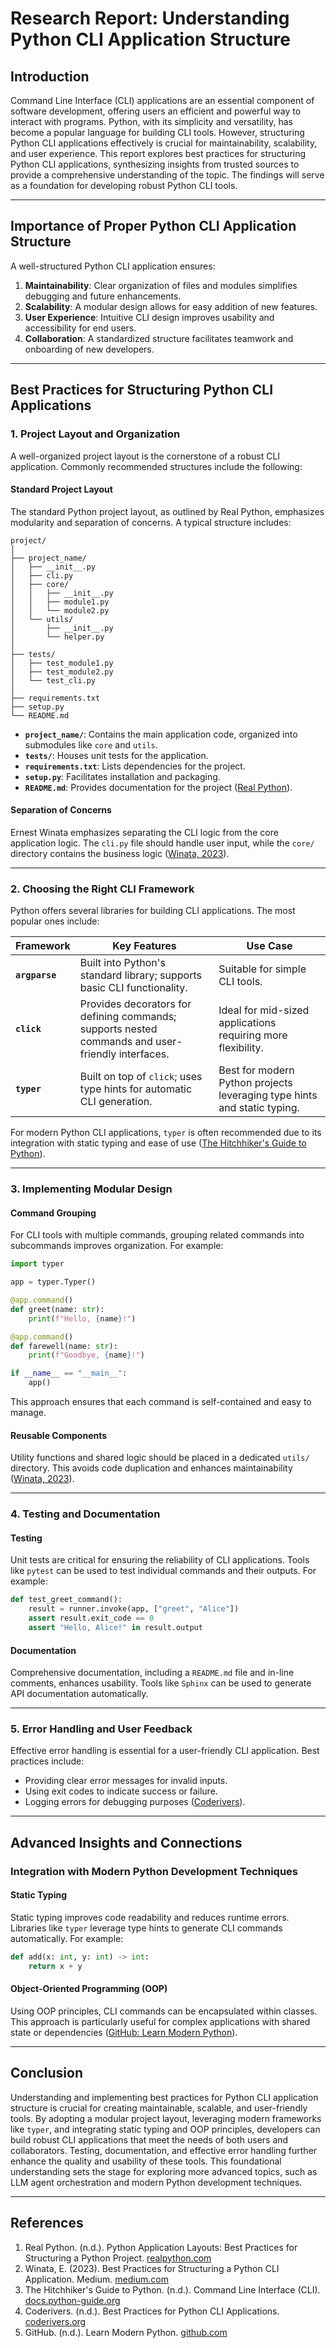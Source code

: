 # Research Report: Understanding Python CLI Application Structure

## Introduction

Command Line Interface (CLI) applications are an essential component of software development, offering users an efficient and powerful way to interact with programs. Python, with its simplicity and versatility, has become a popular language for building CLI tools. However, structuring Python CLI applications effectively is crucial for maintainability, scalability, and user experience. This report explores best practices for structuring Python CLI applications, synthesizing insights from trusted sources to provide a comprehensive understanding of the topic. The findings will serve as a foundation for developing robust Python CLI tools.

---

## Importance of Proper Python CLI Application Structure

A well-structured Python CLI application ensures:
1. **Maintainability**: Clear organization of files and modules simplifies debugging and future enhancements.
2. **Scalability**: A modular design allows for easy addition of new features.
3. **User Experience**: Intuitive CLI design improves usability and accessibility for end users.
4. **Collaboration**: A standardized structure facilitates teamwork and onboarding of new developers.

---

## Best Practices for Structuring Python CLI Applications

### 1. **Project Layout and Organization**

A well-organized project layout is the cornerstone of a robust CLI application. Commonly recommended structures include the following:

#### **Standard Project Layout**
The standard Python project layout, as outlined by Real Python, emphasizes modularity and separation of concerns. A typical structure includes:
```
project/
│
├── project_name/
│   ├── __init__.py
│   ├── cli.py
│   ├── core/
│   │   ├── __init__.py
│   │   ├── module1.py
│   │   └── module2.py
│   └── utils/
│       ├── __init__.py
│       └── helper.py
│
├── tests/
│   ├── test_module1.py
│   ├── test_module2.py
│   └── test_cli.py
│
├── requirements.txt
├── setup.py
└── README.md
```

- **`project_name/`**: Contains the main application code, organized into submodules like `core` and `utils`.
- **`tests/`**: Houses unit tests for the application.
- **`requirements.txt`**: Lists dependencies for the project.
- **`setup.py`**: Facilitates installation and packaging.
- **`README.md`**: Provides documentation for the project ([Real Python](https://realpython.com/python-application-layouts/)).

#### **Separation of Concerns**
Ernest Winata emphasizes separating the CLI logic from the core application logic. The `cli.py` file should handle user input, while the `core/` directory contains the business logic ([Winata, 2023](https://medium.com/@ernestwinata/best-practices-for-structuring-a-python-cli-application-1bc8f8a57369)).

---

### 2. **Choosing the Right CLI Framework**

Python offers several libraries for building CLI applications. The most popular ones include:

| **Framework**  | **Key Features**                                                                                  | **Use Case**                                                                 |
|-----------------|--------------------------------------------------------------------------------------------------|-------------------------------------------------------------------------------|
| **`argparse`** | Built into Python's standard library; supports basic CLI functionality.                           | Suitable for simple CLI tools.                                               |
| **`click`**    | Provides decorators for defining commands; supports nested commands and user-friendly interfaces. | Ideal for mid-sized applications requiring more flexibility.                  |
| **`typer`**    | Built on top of `click`; uses type hints for automatic CLI generation.                            | Best for modern Python projects leveraging type hints and static typing.      |

For modern Python CLI applications, `typer` is often recommended due to its integration with static typing and ease of use ([The Hitchhiker's Guide to Python](https://docs.python-guide.org/scenarios/cli/)).

---

### 3. **Implementing Modular Design**

#### **Command Grouping**
For CLI tools with multiple commands, grouping related commands into subcommands improves organization. For example:
```python
import typer

app = typer.Typer()

@app.command()
def greet(name: str):
    print(f"Hello, {name}!")

@app.command()
def farewell(name: str):
    print(f"Goodbye, {name}!")

if __name__ == "__main__":
    app()
```
This approach ensures that each command is self-contained and easy to manage.

#### **Reusable Components**
Utility functions and shared logic should be placed in a dedicated `utils/` directory. This avoids code duplication and enhances maintainability ([Winata, 2023](https://medium.com/@ernestwinata/best-practices-for-structuring-a-python-cli-application-1bc8f8a57369)).

---

### 4. **Testing and Documentation**

#### **Testing**
Unit tests are critical for ensuring the reliability of CLI applications. Tools like `pytest` can be used to test individual commands and their outputs. For example:
```python
def test_greet_command():
    result = runner.invoke(app, ["greet", "Alice"])
    assert result.exit_code == 0
    assert "Hello, Alice!" in result.output
```

#### **Documentation**
Comprehensive documentation, including a `README.md` file and in-line comments, enhances usability. Tools like `Sphinx` can be used to generate API documentation automatically.

---

### 5. **Error Handling and User Feedback**

Effective error handling is essential for a user-friendly CLI application. Best practices include:
- Providing clear error messages for invalid inputs.
- Using exit codes to indicate success or failure.
- Logging errors for debugging purposes ([Coderivers](https://coderivers.org/blog/cli-python/)).

---

## Advanced Insights and Connections

### Integration with Modern Python Development Techniques

#### **Static Typing**
Static typing improves code readability and reduces runtime errors. Libraries like `typer` leverage type hints to generate CLI commands automatically. For example:
```python
def add(x: int, y: int) -> int:
    return x + y
```

#### **Object-Oriented Programming (OOP)**
Using OOP principles, CLI commands can be encapsulated within classes. This approach is particularly useful for complex applications with shared state or dependencies ([GitHub: Learn Modern Python](https://github.com/panaverse/learn-modern-python)).

---

## Conclusion

Understanding and implementing best practices for Python CLI application structure is crucial for creating maintainable, scalable, and user-friendly tools. By adopting a modular project layout, leveraging modern frameworks like `typer`, and integrating static typing and OOP principles, developers can build robust CLI applications that meet the needs of both users and collaborators. Testing, documentation, and effective error handling further enhance the quality and usability of these tools. This foundational understanding sets the stage for exploring more advanced topics, such as LLM agent orchestration and modern Python development techniques.

---

## References

1. Real Python. (n.d.). Python Application Layouts: Best Practices for Structuring a Python Project. [realpython.com](https://realpython.com/python-application-layouts/)
2. Winata, E. (2023). Best Practices for Structuring a Python CLI Application. Medium. [medium.com](https://medium.com/@ernestwinata/best-practices-for-structuring-a-python-cli-application-1bc8f8a57369)
3. The Hitchhiker's Guide to Python. (n.d.). Command Line Interface (CLI). [docs.python-guide.org](https://docs.python-guide.org/scenarios/cli/)
4. Coderivers. (n.d.). Best Practices for Python CLI Applications. [coderivers.org](https://coderivers.org/blog/cli-python/)
5. GitHub. (n.d.). Learn Modern Python. [github.com](https://github.com/panaverse/learn-modern-python)